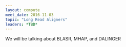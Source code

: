 ```yaml
---
layout: compute
meet_date: 2016-11-03
topic: "Long Read Aligners"
leaders: *TBD*
---
```


We will be talking about BLASR, MHAP, and DALINGER

